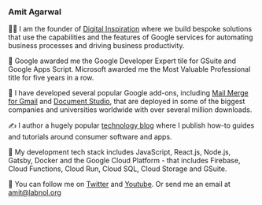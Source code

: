 ### Amit Agarwal

👋🏻 I am the founder of [Digital Inspiration](https://digitalinspiration.com/) where we build bespoke solutions that use the capabilities and the features of Google services for automating business processes and driving business productivity.

 🎉 Google awarded me the Google Developer Expert tile for GSuite and Google Apps Script. Microsoft awarded me the Most Valuable Professional title for five years in a row.

🏢 I have developed several popular Google add-ons, including [Mail Merge for Gmail](https://gsuite.google.com/marketplace/app/mail_merge_with_attachments/223404411203) and [Document Studio](https://gsuite.google.com/marketplace/app/document_studio/429444628321), that are deployed in some of the biggest companies and universities worldwide with over several million downloads.

✍️ I author a hugely popular [technology blog](https://www.labnol.org/) where I publish how-to guides and tutorials around consumer software and apps. 

🌱  My development tech stack includes JavaScript, React.js, Node.js, Gatsby, Docker and the Google Cloud Platform - that includes Firebase, Cloud Functions, Cloud Run, Cloud SQL, Cloud Storage and GSuite.

🐢 You can follow me on [Twitter](https://twitter.com/labnol) and [Youtube](https://youtube.com/labnol). Or send me an email at amit@labnol.org
